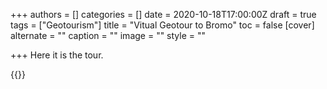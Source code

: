 +++
authors = []
categories = []
date = 2020-10-18T17:00:00Z
draft = true
tags = ["Geotourism"]
title = "Vitual Geotour to Bromo"
toc = false
[cover]
alternate = ""
caption = ""
image = ""
style = ""

+++
Here it is the tour.

{{<gslides src="https://earth.google.com/earth/rpc/cc/drive?state=%7B%22ids%22%3A%5B%221cE6ON_SO0n66Q6M0oYqsCE03ewfv90n8%22%5D%2C%22action%22%3A%22open%22%2C%22userId%22%3A%22101330689259041112206%22%7D&usp=sharing">}}